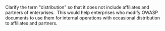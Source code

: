 Clarify the term "distribution" so that it does not include affiliates
and partners of enterprises.  This would help enterprises who modify
OWASP documents to use them for internal operations with occasional
distribution to affiliates and partners.